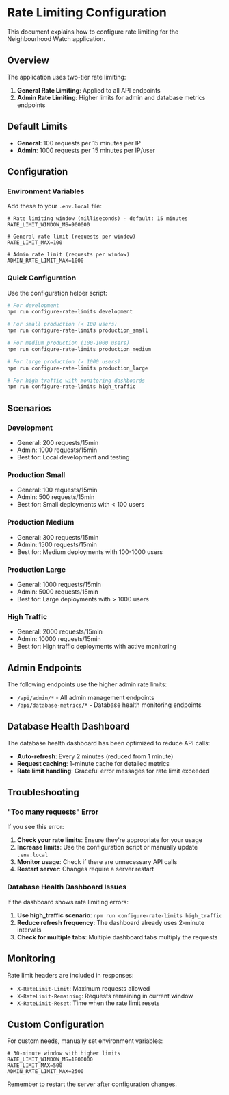 # Rate Limiting Configuration

This document explains how to configure rate limiting for the Neighbourhood Watch application.

## Overview

The application uses two-tier rate limiting:

1. **General Rate Limiting**: Applied to all API endpoints
2. **Admin Rate Limiting**: Higher limits for admin and database metrics endpoints

## Default Limits

- **General**: 100 requests per 15 minutes per IP
- **Admin**: 1000 requests per 15 minutes per IP/user

## Configuration

### Environment Variables

Add these to your `.env.local` file:

```env
# Rate limiting window (milliseconds) - default: 15 minutes
RATE_LIMIT_WINDOW_MS=900000

# General rate limit (requests per window)
RATE_LIMIT_MAX=100

# Admin rate limit (requests per window)
ADMIN_RATE_LIMIT_MAX=1000
```

### Quick Configuration

Use the configuration helper script:

```bash
# For development
npm run configure-rate-limits development

# For small production (< 100 users)
npm run configure-rate-limits production_small

# For medium production (100-1000 users)
npm run configure-rate-limits production_medium

# For large production (> 1000 users)
npm run configure-rate-limits production_large

# For high traffic with monitoring dashboards
npm run configure-rate-limits high_traffic
```

## Scenarios

### Development
- General: 200 requests/15min
- Admin: 1000 requests/15min
- Best for: Local development and testing

### Production Small
- General: 100 requests/15min
- Admin: 500 requests/15min
- Best for: Small deployments with < 100 users

### Production Medium
- General: 300 requests/15min
- Admin: 1500 requests/15min
- Best for: Medium deployments with 100-1000 users

### Production Large
- General: 1000 requests/15min
- Admin: 5000 requests/15min
- Best for: Large deployments with > 1000 users

### High Traffic
- General: 2000 requests/15min
- Admin: 10000 requests/15min
- Best for: High traffic deployments with active monitoring

## Admin Endpoints

The following endpoints use the higher admin rate limits:

- `/api/admin/*` - All admin management endpoints
- `/api/database-metrics/*` - Database health monitoring endpoints

## Database Health Dashboard

The database health dashboard has been optimized to reduce API calls:

- **Auto-refresh**: Every 2 minutes (reduced from 1 minute)
- **Request caching**: 1-minute cache for detailed metrics
- **Rate limit handling**: Graceful error messages for rate limit exceeded

## Troubleshooting

### "Too many requests" Error

If you see this error:

1. **Check your rate limits**: Ensure they're appropriate for your usage
2. **Increase limits**: Use the configuration script or manually update `.env.local`
3. **Monitor usage**: Check if there are unnecessary API calls
4. **Restart server**: Changes require a server restart

### Database Health Dashboard Issues

If the dashboard shows rate limiting errors:

1. **Use high_traffic scenario**: `npm run configure-rate-limits high_traffic`
2. **Reduce refresh frequency**: The dashboard already uses 2-minute intervals
3. **Check for multiple tabs**: Multiple dashboard tabs multiply the requests

## Monitoring

Rate limit headers are included in responses:

- `X-RateLimit-Limit`: Maximum requests allowed
- `X-RateLimit-Remaining`: Requests remaining in current window
- `X-RateLimit-Reset`: Time when the rate limit resets

## Custom Configuration

For custom needs, manually set environment variables:

```env
# 30-minute window with higher limits
RATE_LIMIT_WINDOW_MS=1800000
RATE_LIMIT_MAX=500
ADMIN_RATE_LIMIT_MAX=2500
```

Remember to restart the server after configuration changes.